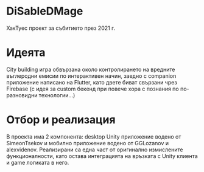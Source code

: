 # DiSableDMage
ХакТуес проект за събитието през 2021 г.

# Идеята
City building игра обвързана около контролирането на вредните въглеродни емисии по интерактивен начин, заедно с companion приложение написано на Flutter, като двете биват свързани чрез Firebase (с идея за custom бекенд при повече хора с познания по по-разновидни технологии...)

# Отбор и реализация

В проекта има 2 компонента: desktop Unity приложение водено от SimeonTsekov и мобилно приложение водено от GGLozanov и alexvidenov. Реализирани са една част от оригинално измислените функционалности, като остава интеграцията на връзката с Unity клиента и game логиката в него.
